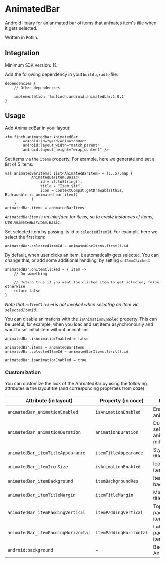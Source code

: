 # AnimatedBar
Android library for an animated bar of items that animates item's title when it gets selected.

Written in Kotlin.

## Integration
Minimum SDK version: 15.

Add the following dependency in yout `build.gradle` file:

```
dependencies {
    // Other dependencies

    implementation 'fm.finch.android:animatedbar:1.0.1'
}
```

## Usage

Add AnimatedBar in your layout: 
```
<fm.finch.animatedbar.AnimatedBar
        android:id="@+id/animatedBar"
        android:layout_width="match_parent"
        android:layout_height="wrap_content" />
```

Set items via the `items` property. For example, here we generate and set a list of 5 items:
```
val animatedBarItems: List<AnimatedBarItem> = (1..5).map {
            AnimatedBarItem.Basic(
                id = it.toString(),
                title = "Item $it",
                icon = ContextCompat.getDrawable(this, R.drawable.ic_animated_bar_item))
            )
    }
animatedBar.items = animatedBarItems
```

*`AnimatedBarItem` is an interface for items, so to create instances of items, use `AnimatedBarItem.Basic`.*

Set selected item by passing its id to `selectedItemId`. For example, here we select the first item:
```
animatedBar.selectedItemId = animatedBarItems.first().id
```

By default, when user clicks an item, it automatically gets selected. You can change that, or add some additional handling, by setting `onItemClicked`:
```
animatedBar.onItemClicked = { item -> 
    // Do something
    
    // Return true if you want the clicked item to get selected, false otherwise
    return false
}
```
*Note that `onItemClicked` is not invoked when selecting an item via `selectedItemId`.*

You can disable animations with the `isAnimationEnabled` property. This can be useful, for example, when you load and set items asynchronously and want to set initial item without animations.
```
animatedBar.isAnimationEnabled = false

animatedBar.items = animatedBarItems
animatedBar.selectedItemId = animatedBarItems.first().id

animatedBar.isAnimationEnabled = true
```

### Customization
You can customize the look of the AnimatedBar by using the following attributes in the layout file (and corresponding properties from code):

| Attribute (in layout)     | Property (in code)        | Description   | Default value |
| ------------- | ------------- | -----------   | ------------- |
| `animatedBar_animationEnabled` | `isAnimationEnabled` | Enables/disables animation | true |
| `animatedBar_animationDuration` | `animationDuration` | Duration for item selection animation. In milliseconds. | `@integer/animated_bar_animation_duration` (200) |
| `animatedBar_itemTitleAppearance` | `itemTitleAppearance` | Style for item's title. | `@style/AnimatedBarTitleAppearance` |
| `animatedBar_itemIconSize` | `isAnimationEnabled` | Icon size for item.  | `@dimen/animated_bar_item_icon_size` (18dp) |
| `animatedBar_itemBackground` | `itemBackgroundRes` | Item background. | `@drawable/animated_bar_item_bg` |
| `animatedBar_itemTitleMargin` | `itemTitleMargin` | Margin between title and icon | `@dimen/animated_bar_item_title_margin` (8dp) |
| `animatedBar_itemPaddingVertical` | `itemPaddingVertical` | Top and bottom padding for item. | `@dimen/animated_bar_item_padding_vertical` (8dp) |
| `animatedBar_itemPaddingHorizontal` | `itemPaddingHorizontal` | Left and right padding for item. | `@dimen/animated_bar_item_padding_horizontal` (8dp) |
| `android:background` | - | Background for AnimatedBar | transparent |